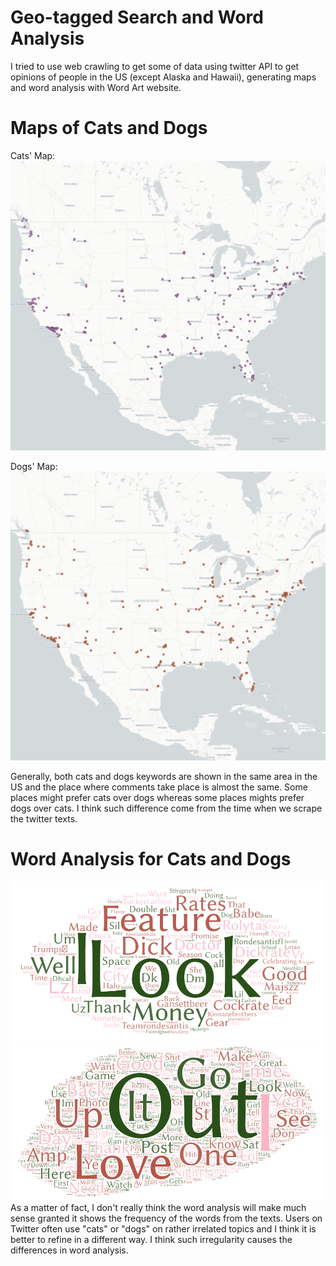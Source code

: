 # Geo-tagged Search and Word Analysis 
I tried to use web crawling to get some of data using twitter API to get opinions of people in the US (except Alaska and Hawaii), generating maps and word analysis with Word Art website. 


# Maps of Cats and Dogs
Cats' Map:
![cats_map](img/map1.png)

Dogs' Map:
![dogs_map](img/map2.png)

Generally, both cats and dogs keywords are shown in the same area in the US and the place where comments take place is almost the same. Some places might prefer cats over dogs whereas some places mights prefer dogs over cats. I think such difference come from the time when we scrape the twitter texts. 


# Word Analysis for Cats and Dogs
![Cats](img/Cats.png)
![Dogs](img/dogs.png)
As a matter of fact, I don't really think the word analysis will make much sense granted it shows the frequency of the words from the texts. Users on Twitter often use "cats" or "dogs" on rather irrelated topics and I think it is better to refine in a different way. I think such irregularity causes the differences in word analysis. 
